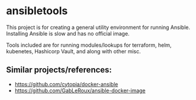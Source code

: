 # ansibletools
This project is for creating a general utility environment for running Ansible.  Installing Ansible is slow and has no official image.  

Tools included are for running modules/lookups for terraform, helm, kubenetes, Hashicorp Vault, and along with other misc.

## Similar projects/references:
* https://github.com/cytopia/docker-ansible
* https://github.com/GabLeRoux/ansible-docker-image